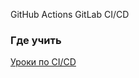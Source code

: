 GitHub Actions
GitLab CI/CD

### Где учить
[Уроки по CI/CD](https://www.youtube.com/playlist?list=PLg5SS_4L6LYuJxTrdU5vzBaVGlZko8Hsy)